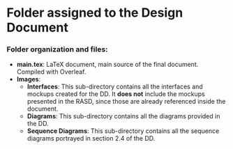 # Folder assigned to the Design Document

### Folder organization and files:
- **main.tex**: LaTeX document, main source of the final document. Compiled with Overleaf.
- **Images**:
  - **Interfaces**: This sub-directory contains all the interfaces and mockups created for the DD. It **does not** include the mockups presented in the RASD, since those are already referenced inside the document.
  - **Diagrams**: This sub-directory contains all the diagrams provided in the DD.
  - **Sequence Diagrams**: This sub-directory contains all the sequence diagrams portrayed in section 2.4 of the DD.
